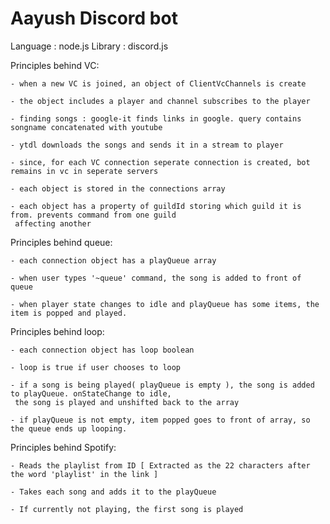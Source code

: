 # Aayush Discord bot
Language : node.js
Library : discord.js

Principles behind VC:

    - when a new VC is joined, an object of ClientVcChannels is create

    - the object includes a player and channel subscribes to the player

    - finding songs : google-it finds links in google. query contains songname concatenated with youtube

    - ytdl downloads the songs and sends it in a stream to player

    - since, for each VC connection seperate connection is created, bot remains in vc in seperate servers

    - each object is stored in the connections array

    - each object has a property of guildId storing which guild it is from. prevents command from one guild
     affecting another


Principles behind queue:

    - each connection object has a playQueue array

    - when user types '~queue' command, the song is added to front of queue

    - when player state changes to idle and playQueue has some items, the item is popped and played.


Principles behind loop:

    - each connection object has loop boolean
    
    - loop is true if user chooses to loop

    - if a song is being played( playQueue is empty ), the song is added to playQueue. onStateChange to idle,
     the song is played and unshifted back to the array

    - if playQueue is not empty, item popped goes to front of array, so the queue ends up looping.


Principles behind Spotify:

    - Reads the playlist from ID [ Extracted as the 22 characters after the word 'playlist' in the link ]

    - Takes each song and adds it to the playQueue

    - If currently not playing, the first song is played

